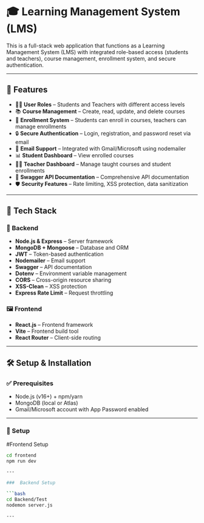 # 🎓 Learning Management System (LMS)

This is a full-stack web application that functions as a Learning Management System (LMS) with integrated role-based access (students and teachers), course management, enrollment system, and secure authentication.

---

## 🚀 Features

- 🧑‍🏫 **User Roles** – Students and Teachers with different access levels
- 📚 **Course Management** – Create, read, update, and delete courses
- 🎯 **Enrollment System** – Students can enroll in courses, teachers can manage enrollments
- 🔒 **Secure Authentication** – Login, registration, and password reset via email
- 📧 **Email Support** – Integrated with Gmail/Microsoft using nodemailer
- 📊 **Student Dashboard** – View enrolled courses
- 👩‍🏫 **Teacher Dashboard** – Manage taught courses and student enrollments
- 📝 **Swagger API Documentation** – Comprehensive API documentation
- 🛡️ **Security Features** – Rate limiting, XSS protection, data sanitization

---

## 🧠 Tech Stack

### 🔗 Backend
- **Node.js & Express** – Server framework
- **MongoDB + Mongoose** – Database and ORM
- **JWT** – Token-based authentication
- **Nodemailer** – Email support
- **Swagger** – API documentation
- **Dotenv** – Environment variable management
- **CORS** – Cross-origin resource sharing
- **XSS-Clean** – XSS protection
- **Express Rate Limit** – Request throttling

### 🖼️ Frontend
- **React.js** – Frontend framework
- **Vite** – Frontend build tool
- **React Router** – Client-side routing

---

## 🛠️ Setup & Installation

### ✅ Prerequisites
- Node.js (v16+) + npm/yarn
- MongoDB (local or Atlas)
- Gmail/Microsoft account with App Password enabled

---

### 🔧 Setup

#Frontend Setup
```bash
cd frontend
npm run dev

---

###  Backend Setup

```bash
cd Backend/Test
nodemon server.js

---


